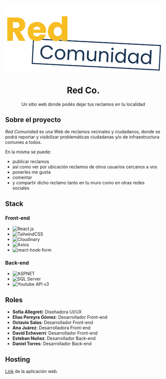 <div align="center">
  <img src="https://github.com/No-Country/s10-20-t-csharp-react/blob/main/ClientApp/src/assets/logo.svg" alt="Logo de la página" />
  <h1>Red Co.</h1>
  <p>Un sitio web donde podés dejar tus reclamos en tu localidad</p>
</div>

## Sobre el proyecto
_Red Comunidad_ es una Web de reclamos vecinales y ciudadanos, donde se podrá reportar y visibilizar problemáticas ciudadanas y/o de infraestructura comunes a todos.

En la misma se puede: 
  - publicar reclamos
  - así como ver por ubicación reclamos de otros usuarios cercanos a vos
  - ponerles me gusta
  - comentar
  - y compartir dicho reclamo tanto en tu muro como en otras redes sociales

## Stack
### Front-end
- ![React.js][React.js]
- ![TailwindCSS][TailwindCSS]
- ![Cloudinary][Cloudinary]
- ![Axios][Axios]
- ![react-hook-form][react-hook-form]

### Back-end
- ![ASPNET][ASPNET]
- ![SQL Server][SQL Server]
- ![Youtube API v3][Youtube API v3]

## Roles
- **Sofia Allegreti**: Diseñadora UI/UX
- **Elias Pereyra Gómez**: Desarrollador Front-end
- **Octavio Salas**: Desarrollador Front-end
- **Ana Juárez**: Desarrolladora Front-end
- **David Echeverri**: Desarrollador Front-end
- **Esteban Nuñez**: Desarrollador Back-end
- **Daniel Torres**: Desarrollador Back-end

## Hosting
[Link](https://s10nc.somee.com/) de la aplicación web. 

[React.js]: https://img.shields.io/badge/react.js-61DAFB?style=for-the-badge&logo=react&logoColor=white
[TailwindCSS]: https://img.shields.io/badge/tailwindcss-06B6D4?style=for-the-badge&logo=tailwindcss&logoColor=white
[Cloudinary]: https://img.shields.io/badge/cloudinary-61DAFB?style=for-the-badge&logo=cloudinary&logoColor=white
[Axios]: https://img.shields.io/badge/axios-5A29E4?style=for-the-badge&logo=axios&logoColor=white
[react-hook-form]: https://img.shields.io/badge/reacthookform-EC5990?style=for-the-badge&logo=reacthookform&logoColor=white
[ASPNET]: https://img.shields.io/badge/.net-512BD4?style=for-the-badge&logo=dotnet&logoColor=white
[SQL Server]: https://img.shields.io/badge/sqlserver-CC2927?style=for-the-badge&logo=microsoftsqlserver&logoColor=white
[Youtube API v3]: https://img.shields.io/badge/youtube-api-FF0000?style=for-the-badge&logo=youtube&logoColor=white
